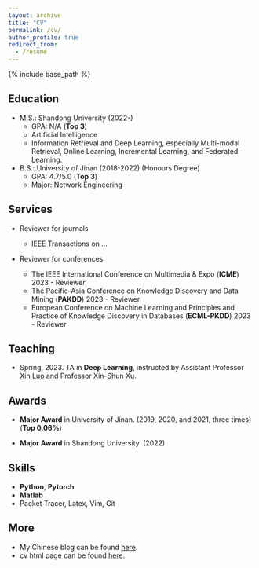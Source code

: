 ```yaml
---
layout: archive
title: "CV"
permalink: /cv/
author_profile: true
redirect_from:
  - /resume
---
```


{% include base_path %}


Education
------
* M.S.: Shandong University (2022-)
  * GPA: N/A (<strong>Top 3</strong>)
  * Artificial Intelligence
  * Information Retrieval and Deep Learning, especially Multi-modal Retrieval, Online Learning, Incremental Learning, and Federated Learning.
* B.S.: University of Jinan (2018-2022) (Honours Degree)
  * GPA: 4.7/5.0 (<strong>Top 3</strong>)
  * Major: Network Engineering


<!-- Services and Leadership
------
* TMM, MVAP, TOMM Reviewer
* AAAI 2022 Program Committee (PC) Member
* International Artificial Intelligence Fair (IAIF) 2021 Judge
* World Artificial Intelligence Conference (WAIC) 2021 Secretariat Member
* China Computer Federation (CCF) Campus Propaganda Ambassador (2019-2022) -->

Services
------

* Reviewer for journals
  * IEEE Transactions on ...

* Reviewer for conferences
  * The IEEE International Conference on Multimedia & Expo (**ICME**) 2023 - Reviewer
  * The Pacific-Asia Conference on Knowledge Discovery and Data Mining (**PAKDD**) 2023 - Reviewer
  * European Conference on Machine Learning and Principles and Practice of Knowledge Discovery in Databases (**ECML-PKDD**) 2023 - Reviewer
  
Teaching
------

* Spring, 2023. TA in **Deep Learning**, instructed by Assistant Professor <a href="https://faculty.sdu.edu.cn/luoxin/zh_CN/index.htm">Xin Luo</a> and Professor <a href="https://faculty.sdu.edu.cn/xuxinshun/zh_CN/index.htm">Xin-Shun Xu</a>. 


<!-- Work experience
------
* Summer 2015: Research Assistant
  * Github University
  * Duties included: Tagging issues
  * Supervisor: Professor Git

* Fall 2015: Research Assistant
  * Github University
  * Duties included: Merging pull requests
  * Supervisor: Professor Hub -->


Awards
------
<!-- * <strong>Outstanding Student of Fudan University</strong> (2021) (<strong>Top 0.03%</strong>)
* Graduate Chinese <strong>National Scholarship</strong> (2019) (<strong>Top 2%</strong>)
* Chinese <strong>National Scholarship</strong> (2016, 2017) (<strong>Top 0.4%</strong>)
* CCF <strong>National Outstanding</strong> College Student (2017) 
* <strong>Outstanding Graduate</strong> in Zhejiang Province (2018)  -->
* <strong>Major Award</strong> in University of Jinan. (2019, 2020, and 2021, three times) (<strong>Top 0.06%</strong>)

* <strong>Major Award</strong> in Shandong University. (2022)

Skills
------
* **Python**, **Pytorch**
* **Matlab**
* Packet Tracer, Latex, Vim, Git


More
------
* My Chinese blog can be found [here](https://www.zhihu.com/people/zhang-chong-yu-13).
* cv html page can be found [here](../ownhtml/cv_html_page.html). 

